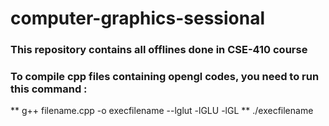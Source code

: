# computer-graphics-sessional

### This repository contains all offlines done in CSE-410 course
### To compile cpp files containing opengl codes, you need to run this command : 
** g++ filename.cpp -o execfilename --lglut -lGLU -lGL
** ./execfilename